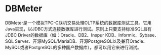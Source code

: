 # DBMeter
DBMeter是一个模拟TPC-C联机交易处理OLTP系统的数据库测试工具。它用Java实现，以JDBC方式连接数据库进行测试。原则上只要支持标准SQL且有JDBC Driver的数据库（如：Oracle、DB2、Inspur KDB、Informix、Sybase、SQL Server、开源MySQL/MariaDB、开源PostgreSQL以及兼容Oracle、MySQL或者PostgreSQL的多种国产数据库），都可以用它来进行测试。
